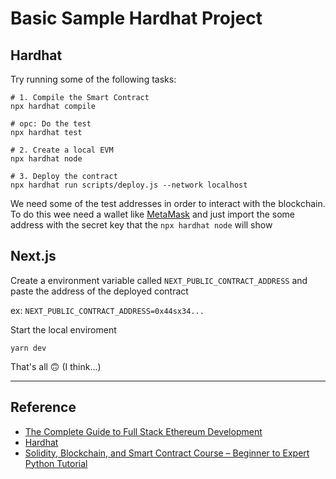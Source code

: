 # Basic Sample Hardhat Project

## Hardhat

Try running some of the following tasks:

```shell
# 1. Compile the Smart Contract
npx hardhat compile

# opc: Do the test
npx hardhat test

# 2. Create a local EVM
npx hardhat node

# 3. Deploy the contract
npx hardhat run scripts/deploy.js --network localhost
```

We need some of the test addresses in order to interact with the blockchain.
To do this wee need a wallet like [MetaMask](https://metamask.io) and just
import the some address with the secret key that the `npx hardhat node` will show

## Next.js

Create a environment variable called `NEXT_PUBLIC_CONTRACT_ADDRESS` and
paste the address of the deployed contract

ex: `NEXT_PUBLIC_CONTRACT_ADDRESS=0x44sx34...`

Start the local enviroment

`yarn dev`

That's all 🙃 (I think...)

---

## Reference

- [The Complete Guide to Full Stack Ethereum Development ](https://dev.to/dabit3/the-complete-guide-to-full-stack-ethereum-development-3j13)
- [Hardhat](https://hardhat.org/getting-started/)
- [Solidity, Blockchain, and Smart Contract Course – Beginner to Expert Python Tutorial](https://www.youtube.com/watch?v=M576WGiDBdQ)
